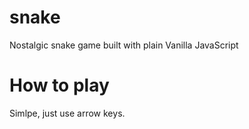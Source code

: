 # snake
Nostalgic snake game built with plain Vanilla JavaScript

# How to play
Simlpe, just use arrow keys. 
